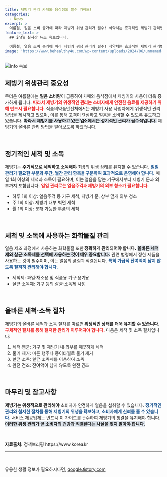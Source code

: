 ```yaml
---
title: 제빙기 관리 카페와 음식점의 필수 가이드!
categories:
  - News
excerpt: >
  여름철, 얼음 소비 증가에 따라 제빙기 위생 관리가 필수! 식약처는 효과적인 제빙기 관리법을 제시하며, 카페와 음식점들이 청결한 음료를 제공할 수 있도록 돕고 있다. 지금 바로 클릭해 안전한 여름을 준비하세요!
feature_text: >
  ## info 실시간 뉴스 속보입니다.

  여름철, 얼음 소비 증가에 따라 제빙기 위생 관리가 필수! 식약처는 효과적인 제빙기 관리법을 제시하며, 카페와 음식점들이 청결한 음료를 제공할 수 있도록 돕고 있다. 지금 바로 클릭해 안전한 여름을 준비하세요!
image: 'https://www.behealthy4u.com/wp-content/uploads/2024/06/unnamed-file.png'
---
```


<p><img src="https://www.behealthy4u.com/wp-content/uploads/2024/06/unnamed-file.png" alt="info 속보" /></p>

<h2 data-ke-size="size26">제빙기 위생관리 중요성</h2>

<p data-ke-size="size16">무더운 여름철에는 <b>얼음 소비량</b>이 급증하여 카페와 음식점에서 제빙기의 사용이 더욱 증가하게 됩니다. <b><span style="color: #ee2323;">따라서 제빙기의 위생적인 관리는 소비자에게 안전한 음료를 제공하기 위해 반드시 필요합니다.</span></b> 식품의약품안전처에서는 제빙기 사용 사업자에게 위생적인 관리 방법을 제시하고 있으며, 이를 통해 고객이 안심하고 얼음을 소비할 수 있도록 유도하고 있습니다. <b><span style="background-color: #21538527;">따라서 제빙기를 사용하고 있는 업소에서는 정기적인 관리가 필수적입니다.</span></b> 제빙기의 올바른 관리 방법을 알아보도록 하겠습니다.</p>

<p data-ke-size="size16">&nbsp;</p>

<h2 data-ke-size="size26">정기적인 세척 및 소독</h2>

<p data-ke-size="size16">제빙기는 <b>주기적으로 세척하고 소독해야</b> 최상의 위생 상태를 유지할 수 있습니다. <b><span style="color: #1a5490;">일일 관리가 필요한 부분과 주간, 월간 관리 항목을 구분하여 효과적으로 운영해야 합니다.</span></b> 매일 1회 이상의 세척과 소독이 필요하며, 이는 얼음을 담는 기구에서부터 제빙기 문과 외부까지 포함됩니다. <b><span style="color: #ee2323;">일일 관리로는 얼음주걱과 제빙기의 외부 청소가 필요합니다.</span></b></p>

<ul>
<li>하루 1회 이상: 얼음주걱 등 기구 세척, 제빙기 문, 상부 덮개 외부 청소</li>
<li>주 1회 이상: 제빙기 내부 벽면 세척</li>
<li>월 1회 이상: 분해 가능한 부품의 세척</li>
</ul>

<p data-ke-size="size16">&nbsp;</p>

<h2 data-ke-size="size26">세척 및 소독에 사용하는 화학물질 관리</h2>

<p data-ke-size="size16">얼음 제조 과정에서 사용하는 화학물질 또한 <b>정확하게 관리되어야 합니다.</b> <b><span style="background-color: #21538527;">올바른 세척제와 살균·소독제를 선택해 사용하는 것이 매우 중요합니다.</span></b> 관련 법령에서 정한 제품을 사용하는 것이 필수이며, 이는 얼음의 품질과 직결됩니다. <b><span style="color: #1a5490;">특히 가급적 잔여액이 남지 않도록 철저히 관리해야 합니다.</span></b></p>

<ul>
<li>세척제: 과일·채소용 및 식품용 기구·용기용</li>
<li>살균·소독제: 기구 등의 살균·소독제 사용</li>
</ul>

<p data-ke-size="size16">&nbsp;</p>

<h2 data-ke-size="size26">올바른 세척·소독 절차</h2>

<p data-ke-size="size16">제빙기의 올바른 세척과 소독 절차를 따르면 <b>위생적인 상태를 더욱 유지할 수 있습니다.</b> <b><span style="color: #ee2323;">구체적인 절차를 통해 철저한 관리가 이루어져야 합니다.</span></b> 다음은 세척 및 소독 절차입니다:</p>

<ol>
<li>세척·헹굼: 기구 및 제빙기 내·외부를 깨끗하게 세척</li>
<li>물기 제거: 마른 행주나 종이타월로 물기 제거</li>
<li>살균·소독: 살균·소독제를 이용하여 소독</li>
<li>완전 건조: 잔여액이 남지 않도록 완전 건조</li>
</ol>

<p data-ke-size="size16">&nbsp;</p>

<h2 data-ke-size="size26">마무리 및 참고사항</h2>

<p data-ke-size="size16"><b>제빙기는 위생적으로 관리해야</b> 소비자가 안전하게 얼음을 섭취할 수 있습니다. <b><span style="color: #1a5490;">정기적인 관리와 철저한 절차를 통해 제빙기의 위생을 확보하고, 소비자에게 신뢰를 줄 수 있습니다.</span></b> 서비스 제공업체는 반드시 이 가이드를 준수하여 제빙기의 청결을 유지해야 합니다. <b><span style="background-color: #21538527;">이러한 위생 관리가 곧 소비자의 건강과 직결된다는 사실을 잊지 말아야 합니다.</span></b></p>

<p data-ke-size="size16">&nbsp;</p>

<p data-ke-size="size16"><b>자료출처:</b> 정책브리핑 https://www.korea.kr</p>

<hr />

<p data-ke-size="size16">&nbsp;</p>
유용한 생활 정보가 필요하시다면, <a href="https://qoogle.tistory.com" rel="dofollow">qoogle.tistory.com</a>


